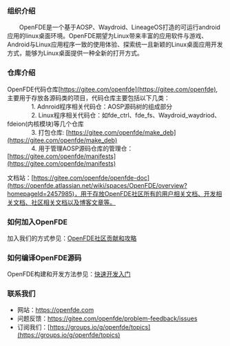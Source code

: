 ### 组织介绍

&emsp;&emsp;OpenFDE是一个基于AOSP、Waydroid、LineageOS打造的可运行android 应用的linux桌面环境。OpenFDE期望为Linux带来丰富的应用软件与游戏、Android与Linux应用程序一致的使用体验、探索统一且新颖的Linux桌面应用开发方式，能够为Linux桌面提供一种全新的打开方式。

### 仓库介绍

OpenFDE代码仓库[https://gitee.com/openfde](https://gitee.com/openfde), 主要用于存放各源码类的项目，代码仓库主要包括以下几类：<br>
&emsp;&emsp;&emsp;&emsp;1. Adnroid程序相关代码仓：AOSP源码树的组成部分 <br>
&emsp;&emsp;&emsp;&emsp;2. Linux程序相关代码仓：如fde_ctrl、fde_fs、Waydroid_waydriod、fdeion(内核模块)等几个仓库 <br>
&emsp;&emsp;&emsp;&emsp;3. 打包仓库: [https://gitee.com/openfde/make_deb](https://gitee.com/openfde/make_deb) <br>
&emsp;&emsp;&emsp;&emsp;4. 用于管理AOSP源码仓库的管理仓：[https://gitee.com/openfde/manifests](https://gitee.com/openfde/manifests) <br>

文档站：[https://gitee.com/openfde/openfde-doc](https://openfde.atlassian.net/wiki/spaces/OpenFDE/overview?homepageId=2457985)，用于存放OpenFDE社区所有的用户相关文档、开发相关文档、社区相关文档以及博客文章等。

### 如何加入OpenFDE

加入我们的方式参见：[OpenFDE社区贡献和攻略](https://openfde.atlassian.net/wiki/spaces/OpenFDE/pages/3277277)

### 如何编译OpenFDE源码

OpenFDE构建和开发方法参见：[快速开发入门](https://openfde.atlassian.net/wiki/spaces/OpenFDE/pages/1901477)

### 联系我们

- 网站：[https://openfde.com ](https://openfde.com )<br>
- 问题反馈：[https://gitee.com/openfde/problem-feedback/issues ](https://gitee.com/openfde/problem-feedback/issues) <br>
- 订阅我们：[https://groups.io/g/openfde/topics](https://groups.io/g/openfde/topics)
